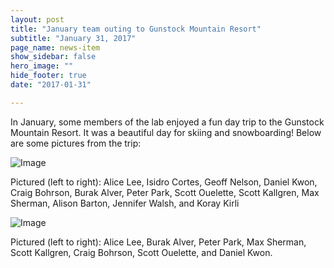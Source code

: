 ```yaml
---
layout: post
title: "January team outing to Gunstock Mountain Resort"
subtitle: "January 31, 2017"
page_name: news-item
show_sidebar: false
hero_image: ""
hide_footer: true
date: "2017-01-31"

---
```


In January, some members of the lab enjoyed a fun day trip to the Gunstock Mountain Resort. It was a beautiful day for skiing and snowboarding!  Below are some pictures from the trip:

![Image](https://compbio.hms.harvard.edu/sites/projects.iq.harvard.edu/files/styles/os_files_xxlarge/public/parklab/files/park_lab_ski_trip_2017.jpg?m=1516122827&itok=8serkhQC)


Pictured (left to right): Alice Lee, Isidro Cortes, Geoff Nelson, Daniel Kwon, Craig Bohrson, Burak Alver, Peter Park, Scott Ouelette, Scott Kallgren, Max Sherman, Alison Barton, Jennifer Walsh, and Koray Kirli

![Image](https://compbio.hms.harvard.edu/sites/projects.iq.harvard.edu/files/styles/os_files_xxlarge/public/parklab/files/park_lab_ski_trip_2017_2.jpg?m=1515779661&itok=szd-R2bc)

Pictured (left to right): Alice Lee, Burak Alver, Peter Park, Max Sherman, Scott Kallgren, Craig Bohrson, Scott Ouelette, and Daniel Kwon.